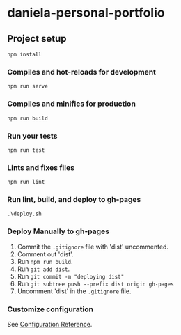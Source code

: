 # daniela-personal-portfolio

## Project setup

```
npm install
```

### Compiles and hot-reloads for development

```
npm run serve
```

### Compiles and minifies for production

```
npm run build
```

### Run your tests

```
npm run test
```

### Lints and fixes files

```
npm run lint
```

### Run lint, build, and deploy to gh-pages

```
.\deploy.sh
```

### Deploy Manually to gh-pages

1. Commit the `.gitignore` file with 'dist' uncommented.
2. Comment out 'dist'.
3. Run `npm run build`.
4. Run `git add dist`.
5. Run `git commit -m "deploying dist"`
6. Run `git subtree push --prefix dist origin gh-pages`
7. Uncomment 'dist' in the `.gitignore` file.

### Customize configuration

See [Configuration Reference](https://cli.vuejs.org/config/).
